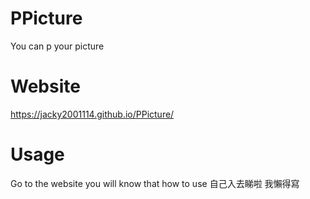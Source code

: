 # PPicture
You can p your picture 
# Website
https://jacky2001114.github.io/PPicture/
# Usage 
Go to the website you will know that how to use
自己入去睇啦 我懶得寫
